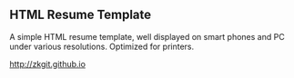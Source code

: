 HTML Resume Template
--------------------

A simple HTML resume template, well displayed on smart phones and PC under various resolutions. Optimized for printers.

http://zkgit.github.io
